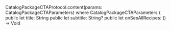CatalogPackageCTAProtocol.content(params: CatalogPackageCTAParameters)
where
CatalogPackageCTAParameters {
public let title: String
public let subtitle: String?
public let onSeeAllRecipes: () -> Void